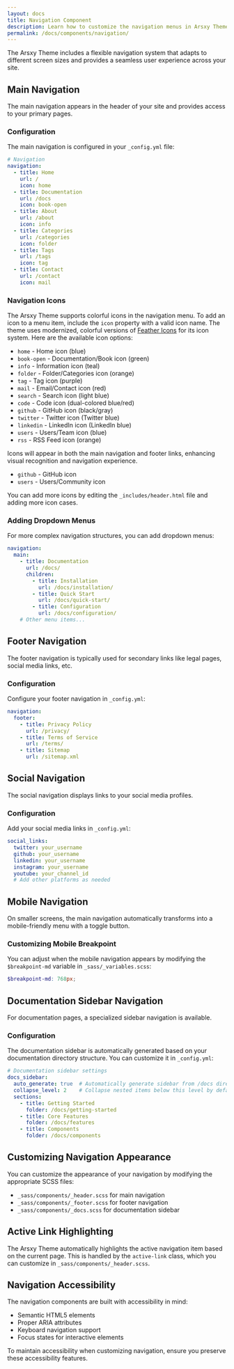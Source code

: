 ```yaml
---
layout: docs
title: Navigation Component
description: Learn how to customize the navigation menus in Arsxy Theme
permalink: /docs/components/navigation/
---
```

The Arsxy Theme includes a flexible navigation system that adapts to different screen sizes and provides a seamless user experience across your site.

## Main Navigation

The main navigation appears in the header of your site and provides access to your primary pages.

### Configuration

The main navigation is configured in your `_config.yml` file:

```yaml
# Navigation
navigation:
  - title: Home
    url: /
    icon: home
  - title: Documentation
    url: /docs
    icon: book-open
  - title: About
    url: /about
    icon: info
  - title: Categories
    url: /categories
    icon: folder
  - title: Tags
    url: /tags
    icon: tag
  - title: Contact
    url: /contact
    icon: mail
```

### Navigation Icons

The Arsxy Theme supports colorful icons in the navigation menu. To add an icon to a menu item, include the `icon` property with a valid icon name. The theme uses modernized, colorful versions of [Feather Icons](https://feathericons.com/) for its icon system. Here are the available icon options:

- `home` - Home icon (blue)
- `book-open` - Documentation/Book icon (green)
- `info` - Information icon (teal)
- `folder` - Folder/Categories icon (orange)
- `tag` - Tag icon (purple)
- `mail` - Email/Contact icon (red)
- `search` - Search icon (light blue)
- `code` - Code icon (dual-colored blue/red)
- `github` - GitHub icon (black/gray)
- `twitter` - Twitter icon (Twitter blue)
- `linkedin` - LinkedIn icon (LinkedIn blue)
- `users` - Users/Team icon (blue)
- `rss` - RSS Feed icon (orange)

Icons will appear in both the main navigation and footer links, enhancing visual recognition and navigation experience.
- `github` - GitHub icon
- `users` - Users/Community icon

You can add more icons by editing the `_includes/header.html` file and adding more icon cases.

### Adding Dropdown Menus

For more complex navigation structures, you can add dropdown menus:

```yaml
navigation:
  main:
    - title: Documentation
      url: /docs/
      children:
        - title: Installation
          url: /docs/installation/
        - title: Quick Start
          url: /docs/quick-start/
        - title: Configuration
          url: /docs/configuration/
    # Other menu items...
```

## Footer Navigation

The footer navigation is typically used for secondary links like legal pages, social media links, etc.

### Configuration

Configure your footer navigation in `_config.yml`:

```yaml
navigation:
  footer:
    - title: Privacy Policy
      url: /privacy/
    - title: Terms of Service
      url: /terms/
    - title: Sitemap
      url: /sitemap.xml
```

## Social Navigation

The social navigation displays links to your social media profiles.

### Configuration

Add your social media links in `_config.yml`:

```yaml
social_links:
  twitter: your_username
  github: your_username
  linkedin: your_username
  instagram: your_username
  youtube: your_channel_id
  # Add other platforms as needed
```

## Mobile Navigation

On smaller screens, the main navigation automatically transforms into a mobile-friendly menu with a toggle button.

### Customizing Mobile Breakpoint

You can adjust when the mobile navigation appears by modifying the `$breakpoint-md` variable in `_sass/_variables.scss`:

```scss
$breakpoint-md: 768px;
```

## Documentation Sidebar Navigation

For documentation pages, a specialized sidebar navigation is available.

### Configuration

The documentation sidebar is automatically generated based on your documentation directory structure. You can customize it in `_config.yml`:

```yaml
# Documentation sidebar settings
docs_sidebar:
  auto_generate: true  # Automatically generate sidebar from /docs directory
  collapse_level: 2    # Collapse nested items below this level by default
  sections:
    - title: Getting Started
      folder: /docs/getting-started
    - title: Core Features
      folder: /docs/features
    - title: Components
      folder: /docs/components
```

## Customizing Navigation Appearance

You can customize the appearance of your navigation by modifying the appropriate SCSS files:

- `_sass/components/_header.scss` for main navigation
- `_sass/components/_footer.scss` for footer navigation
- `_sass/components/_docs.scss` for documentation sidebar

## Active Link Highlighting

The Arsxy Theme automatically highlights the active navigation item based on the current page. This is handled by the `active-link` class, which you can customize in `_sass/components/_header.scss`.

## Navigation Accessibility

The navigation components are built with accessibility in mind:

- Semantic HTML5 elements
- Proper ARIA attributes
- Keyboard navigation support
- Focus states for interactive elements

To maintain accessibility when customizing navigation, ensure you preserve these accessibility features.